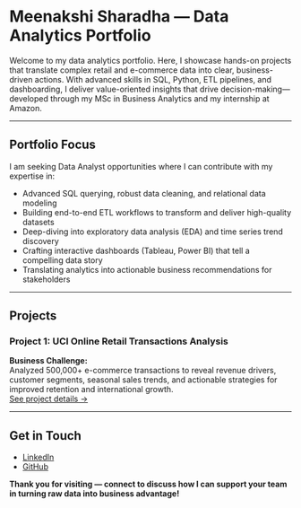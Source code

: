 # Meenakshi Sharadha — Data Analytics Portfolio

Welcome to my data analytics portfolio. Here, I showcase hands-on projects that translate complex retail and e-commerce data into clear, business-driven actions. With advanced skills in SQL, Python, ETL pipelines, and dashboarding, I deliver value-oriented insights that drive decision-making—developed through my MSc in Business Analytics and my internship at Amazon.

---

## Portfolio Focus

I am seeking Data Analyst opportunities where I can contribute with my expertise in:

- Advanced SQL querying, robust data cleaning, and relational data modeling
- Building end-to-end ETL workflows to transform and deliver high-quality datasets
- Deep-diving into exploratory data analysis (EDA) and time series trend discovery
- Crafting interactive dashboards (Tableau, Power BI) that tell a compelling data story
- Translating analytics into actionable business recommendations for stakeholders

---

## Projects

### Project 1: UCI Online Retail Transactions Analysis  
**Business Challenge:**  
Analyzed 500,000+ e-commerce transactions to reveal revenue drivers, customer segments, seasonal sales trends, and actionable strategies for improved retention and international growth.  
[See project details →](./Project-1-UCI-Retail)

---

## Get in Touch

- [LinkedIn](https://www.linkedin.com/in/meenakshisharadha)  
- [GitHub](https://github.com/meenakshisharadha)  

**Thank you for visiting — connect to discuss how I can support your team in turning raw data into business advantage!**
